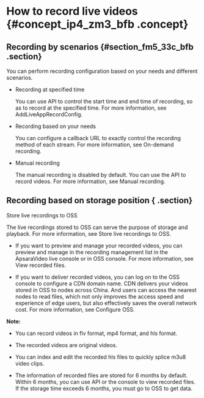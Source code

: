 # How to record live videos {#concept_ip4_zm3_bfb .concept}

## Recording by scenarios {#section_fm5_33c_bfb .section}

You can perform recording configuration based on your needs and different scenarios.

-   Recording at specified time

    You can use API to control the start time and end time of recording, so as to record at the specified time. For more information, see AddLiveAppRecordConfig.

-   Recording based on your needs

    You can configure a callback URL to exactly control the recording method of each stream. For more information, see On-demand recording.

-   Manual recording

    The manual recording is disabled by default. You can use the API to record videos. For more information, see Manual recording.


## Recording based on storage position { .section}

Store live recordings to OSS

The live recordings stored to OSS can serve the purpose of storage and playback. For more information, see Store live recordings to OSS.

-   If you want to preview and manage your recorded videos, you can preview and manage in the recording management list in the ApsaraVideo live console or in OSS console. For more information, see View recorded files.

-   If you want to deliver recorded videos, you can log on to the OSS console to configure a CDN domain name. CDN delivers your videos stored in OSS to nodes across China. And users can access the nearest nodes to read files, which not only improves the access speed and experience of edge users, but also effectively saves the overall network cost. For more information, see Configure OSS.


**Note:** 

-   You can record videos in flv format, mp4 format, and hls format.
-   The recorded videos are original videos.
-   You can index and edit the recorded hls files to quickly splice m3u8 video clips.

-   The information of recorded files are stored for 6 months by default. Within 6 months, you can use API or the console to view recorded files. If the storage time exceeds 6 months, you must go to OSS to get data.

